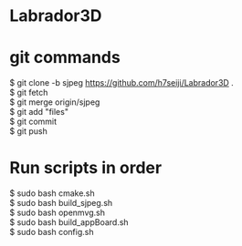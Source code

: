 # Labrador3D

# git commands
$ git clone -b sjpeg https://github.com/h7seiji/Labrador3D .  
$ git fetch  
$ git merge origin/sjpeg  
$ git add "files"  
$ git commit  
$ git push  

# Run scripts in order
$ sudo bash cmake.sh  
$ sudo bash build_sjpeg.sh   
$ sudo bash openmvg.sh  
$ sudo bash build_appBoard.sh   
$ sudo bash config.sh  
